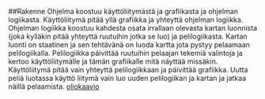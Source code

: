 ##Rakenne
Ohjelma koostuu käyttöliitymästä ja grafiikasta ja ohjelman logiikasta. Käyttöliitymä pitää yllä grafiikka ja yhteyttä ohjelman logiikka.
Ohjelman logiikka koostuu kahdesta osata irrallaan olevasta kartan luonnista (joka kylläkin pitää yhteyttä ruutuihin jotka se luo)
ja pelilogiikasta. Kartan luonti on staatinen ja sen tehtävänä on luoda kartta jota pystyy pelaamaan pelilogiikalla. Pelilogiikka
päivittää ruutuihin pelaajan tekemiä valintoja ja kertoo käyttöliitymälle ja tämän grafiikalle mitä näyttää missäkin. Käyttöliitymä
pitää vain yhteyttä pelilogiikkaan ja päivittää grafiikka. Uutta peliä luotassa käyttö liitymä vain luo uuden pelilogiikan ja 
kartan ja jatkaa näillä pelaamista.
[oliokaavio](https://github.com/teiran/Miinaharavatiera/blob/master/documentaatio/Oliokaavio.jpg)
